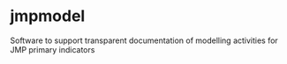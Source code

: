 # jmpmodel
Software to support transparent documentation of modelling activities for JMP primary indicators

